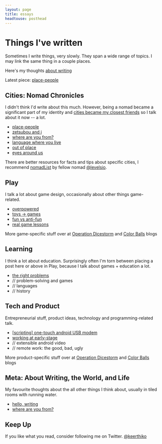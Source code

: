 ```yaml
---
layout: page
title: essays
headtouse: posthead
---
```


# Things I've written

Sometimes I write things, very slowly. They span a wide range of topics. I may link the same thing in a couple places. 

Here's my thoughts [about writing](introwriting.html)

Latest piece: [place-people](cities.html)

## <a name="nomadchronicles"></a>Cities: Nomad Chronicles
I didn't think I'd write about this much. However, being a nomad became a significant part of my identity and [cities became my closest friends](cities.html) so I talk about it now -- a lot.

- [place-people](cities.html)
- [zetsubou and i](zetsubou.html)
- [where are you from?](fromwhere.html)
- [language where you live](languageliving.html)
- [out of place](whatido.html)
- [eyes around us](eyes.html)

There are better resources for facts and tips about specific cities, I recommend [nomadList](nomadlist.io) by fellow nomad [@levelsio](https://twitter.com/levelsio).

## <a name="play"></a>Play

I talk a lot about game design, occasionally about other things game-related.

- [overpowered](overpowered.html)
- [toys -> games](toys.html)
- [fun vs anti-fun](antifun.html)
- [real game lessons](gamelessons.html)

More game-specific stuff over at [Operation Dicestorm](https://dicestormgame.com/blog/) and [Color Balls](https://colorballsgame.com/blog/) blogs


## <a name="learning"></a>Learning

I think a lot about education. Surprisingly often I'm torn between placing a post here or above in Play, because I talk about games + education a lot.

- [the right problems](rightproblems.html)
- // problem-solving and games
- // languages
- // history


## Tech and Product

Entrepreneurial stuff, product ideas, technology and programming-related talk.

- [[scripting] one-touch android USB modem](android_modem.html)
- [working at early-stage](startupsymptoms.html)
- // extensible android video
- // remote work: the good, bad, ugly

More product-specific stuff over at [Operation Dicestorm](http://dicestormgame.com/blog/) and [Color Balls](http://colorballsgame.com/blog/) blogs

## Meta: About Writing, the World, and Life

My favourite thoughts about the all other things I think about, usually in tiled rooms with running water.

- [hello, writing](introwriting.html)
- [where are you from?](fromwhere.html)

## Keep Up

If you like what you read, consider following me on Twitter.
<a href="https://twitter.com/keerthiko" class="twitter-follow-button" data-show-count="false">@keerthiko</a>
<script>!function(d,s,id){var js,fjs=d.getElementsByTagName(s)[0],p=/^http:/.test(d.location)?'http':'https';if(!d.getElementById(id)){js=d.createElement(s);js.id=id;js.src=p+'://platform.twitter.com/widgets.js';fjs.parentNode.insertBefore(js,fjs);}}(document, 'script', 'twitter-wjs');</script>
